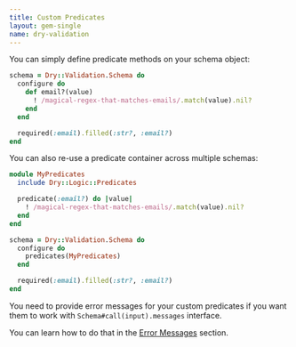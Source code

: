 ```yaml
---
title: Custom Predicates
layout: gem-single
name: dry-validation
---
```


You can simply define predicate methods on your schema object:

``` ruby
schema = Dry::Validation.Schema do
  configure do
    def email?(value)
      ! /magical-regex-that-matches-emails/.match(value).nil?
    end
  end

  required(:email).filled(:str?, :email?)
end
```

You can also re-use a predicate container across multiple schemas:

``` ruby
module MyPredicates
  include Dry::Logic::Predicates

  predicate(:email?) do |value|
    ! /magical-regex-that-matches-emails/.match(value).nil?
  end
end

schema = Dry::Validation.Schema do
  configure do
    predicates(MyPredicates)
  end

  required(:email).filled(:str?, :email?)
end
```

You need to provide error messages for your custom predicates if you want them to work with `Schema#call(input).messages` interface.

You can learn how to do that in the [Error Messages](/gems/dry-validation/error-messages) section.
